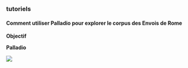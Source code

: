 ### tutoriels
#### Comment utiliser Palladio pour explorer le corpus des Envois de Rome

**Objectif**

**Palladio**



![](../images/palladio_etape1.gif)
